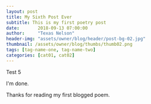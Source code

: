 ```yaml
---
layout: post
title: My Sixth Post Ever
subtitle: This is my first poetry post
date:       2018-09-13 07:00:00
author:     "Texas Nelson"
header-img: "assets/owner/blog/header/post-bg-02.jpg"
thumbnail: /assets/owner/blog/thumbs/thumb02.png
tags: [tag-name-one, tag-name-two]
categories: [cat01, cat02]
---
```


Test 5

I'm done.

Thanks for reading my first blogged poem.
